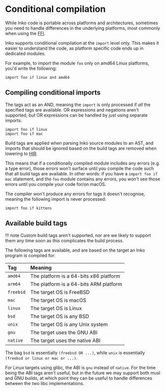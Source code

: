 # Conditional compilation

While Inko code is portable across platforms and architectures, sometimes you
need to handle differences in the underlying platforms, most commonly when using
the [FFI](../ffi).

Inko supports conditional compilation at the `import` level only. This makes it
easier to understand the code, as platform specific code ends up in dedicated
modules.

For example, to import the module `foo` only on amd64 Linux platforms, you'd
write the following:

```inko
import foo if linux and amd64
```

## Compiling conditional imports

The tags act as an AND, meaning the `import` is only processed if _all_ the
specified tags are available. OR expressions and negations aren't supported, but
OR expressions can be handled by just using separate imports:

```inko
import foo if linux
import foo if mac
```

Build tags are applied when parsing Inko source modules to an AST, and imports
that should be ignored based on the build tags are removed when lowering to
[HIR](../..//internals/compiler/#hir).

This means that if a conditionally compiled module includes any errors (e.g. a
type error), those errors won't surface until you compile the code such that all
build tags are available. In other words: if you have a `import foo if mac`
statement, and the `foo` module contains any errors, you won't see those errors
until you compile your code for/on macOS.

The compiler won't produce any errors for tags it doesn't recognise, meaning the
following import is never processed:

```inko
import foo if kittens
```

## Available build tags

!!! note
    Custom build tags aren't supported, nor are we likely to support them any
    time soon as this complicates the build process.

The following tags are available, and are based on the target an Inko program is
compiled for:

| Tag         | Meaning
|:------------|:--------------
| `amd64`     | The platform is a 64-bits x86 platform
| `arm64`     | The platform is a 64-bits ARM platform
| `freebsd`   | The target OS is FreeBSD
| `mac`       | The target OS is macOS
| `linux`     | The target OS is Linux
| `bsd`       | The target OS is any BSD
| `unix`      | The target OS is any Unix system
| `gnu`       | The target uses the GNU ABI
| `native`    | The target uses the native ABI

The bag `bsd` is essentially `(freebsd OR ...)`, while `unix` is essentially
`(freebsd or linux or mac or ...)`.

For Linux targets using glibc, the ABI is `gnu` instead of `native`. For the
time being the ABI tags aren't useful, but in the future we may support both
musl and GNU builds, at which point they can be useful to handle differences
between the two libc implementations.
